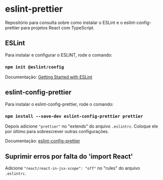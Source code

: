 # eslint-prettier

Repositório para consulta sobre como instalar o ESLint e o eslint-config-prettier para projetos React com TypeScript.

## ESLint

Para instalar e configurar o ESLINT, rode o comando:

### `npm init @eslint/config`

Documentação: [Getting Started with ESLint
](https://eslint.org/docs/latest/user-guide/getting-started)

## eslint-config-prettier

Para instalar o eslint-config-prettier, rode o comando:

### `npm install --save-dev eslint-config-prettier prettier`

Depois adicione `"prettier"` no "extends" do arquivo `.eslintrc`. Coloque ele por último para sobrescrever outras configurações.

Documentação: [eslint-config-prettier](https://github.com/prettier/eslint-config-prettier)

## Suprimir erros por falta do 'import React'

Adicione `"react/react-in-jsx-scope": "off"` no "rules" do arquivo `.eslintrc`.
